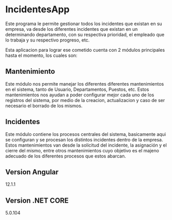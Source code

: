 # IncidentesApp
Este programa le permite gestionar todos los incidentes que existan en su empresa, va desde los diferentes incidentes que existan en un determinando departamento, con su respectiva prioridad, el empleado que lo trabaja y su respectivo progreso, etc. 

Esta aplicacion para lograr ese cometido cuenta con 2 módulos principales hasta el momento, los cuales son:

## Mantenimiento
Este módulo nos permite manejar los diferentes diferentes mantenimientos en el sistema, tanto de Usuario, Departamentos, Puestos, etc. Estos mantenimientos nos ayudan a poder configurar mejor cada uno de los registros del sistema, por medio de la creacion, actualizacion y caso de ser necesario el borrado de los mismos.

## Incidentes

Este módulo contiene los procesos centrales del sistema, basicamente aqui se configuran y se procesan los distintos incidentes dentro de la empresa. Estos mantenimientos van desde la solicitud del incidente, la asignación y el cierre del mismo, entre otros mantenimientos cuyo objetivo es el majeno adecuado de los diferentes procesos que estos abarcan.

## Version Angular

12.1.1

## Version .NET CORE

5.0.104
